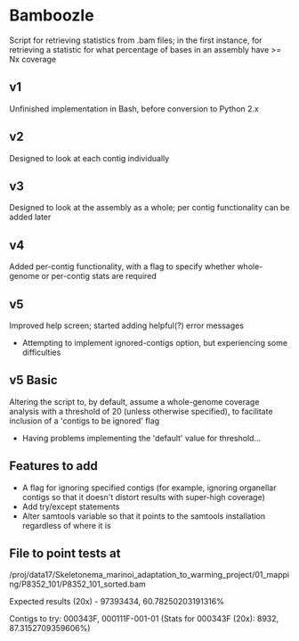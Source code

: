 # Bamboozle

Script for retrieving statistics from .bam files; in the first instance, for retrieving a statistic for what
percentage of bases in an assembly have >= Nx coverage

## v1

Unfinished implementation in Bash, before conversion to Python 2.x

## v2

Designed to look at each contig individually

## v3

Designed to look at the assembly as a whole; per contig functionality can be added later

## v4

Added per-contig functionality, with a flag to specify whether whole-genome or per-contig stats are required

## v5

Improved help screen; started adding helpful(?) error messages
* Attempting to implement ignored-contigs option, but experiencing some difficulties

## v5 Basic

Altering the script to, by default, assume a whole-genome coverage analysis with a threshold of 20 (unless
otherwise specified), to facilitate inclusion of a 'contigs to be ignored' flag
* Having problems implementing the 'default' value for threshold...


## Features to add

* A flag for ignoring specified contigs (for example, ignoring organellar contigs so that it doesn't
  distort results with super-high coverage)
* Add try/except statements
* Alter samtools variable so that it points to the samtools installation regardless of where it is



## File to point tests at

/proj/data17/Skeletonema_marinoi_adaptation_to_warming_project/01_mapping/P8352_101/P8352_101_sorted.bam

Expected results (20x) - 97393434, 60.78250203191316%

Contigs to try: 000343F, 000111F-001-01
(Stats for 000343F (20x): 8932, 87.3152709359606%)

